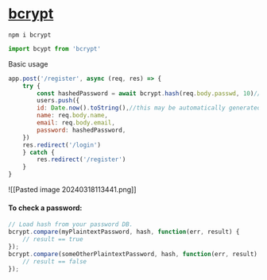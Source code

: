 # [bcrypt](https://www.npmjs.com/package/bcrypt)

```
npm i bcrypt
```

``` js
import bcypt from 'bcrypt'
```
 
 Basic usage
```js
app.post('/register', async (req, res) => {
	try {
		const hashedPassword = await bcrypt.hash(req.body.passwd, 10)// 10 passes at encryption
		users.push({
		id: Date.now().toString(),//this may be automatically generated by db
		name: req.body.name,
		email: req.body.email,
		password: hashedPassword,
	})
	res.redirect('/login')
	} catch {
		res.redirect('/register')
	}
}
```
![[Pasted image 20240318113441.png]]

#### To check a password:

```js
// Load hash from your password DB.
bcrypt.compare(myPlaintextPassword, hash, function(err, result) {
    // result == true
});
bcrypt.compare(someOtherPlaintextPassword, hash, function(err, result) {
    // result == false
});
```
